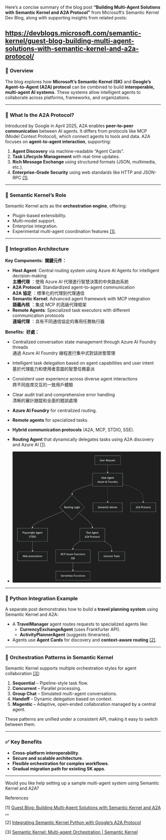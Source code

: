 Here’s a concise summary of the blog post **“Building Multi-Agent Solutions with Semantic Kernel and A2A Protocol”** from Microsoft’s Semantic Kernel Dev Blog, along with supporting insights from related posts:

https://devblogs.microsoft.com/semantic-kernel/guest-blog-building-multi-agent-solutions-with-semantic-kernel-and-a2a-protocol/
---

### 🧠 **Overview**

The blog explores how **Microsoft’s Semantic Kernel (SK)** and **Google’s Agent-to-Agent (A2A) protocol** can be combined to build **interoperable, multi-agent AI systems**. These systems allow intelligent agents to collaborate across platforms, frameworks, and organizations.

---

### 🔗 **What Is the A2A Protocol?**

Introduced by Google in April 2025, A2A enables **peer-to-peer communication** between AI agents. It differs from protocols like MCP (Model Context Protocol), which connect agents to tools and data. A2A focuses on **agent-to-agent interaction**, supporting:

1. **Agent Discovery** via machine-readable “Agent Cards”.
2. **Task Lifecycle Management** with real-time updates.
3. **Rich Message Exchange** using structured formats (JSON, multimedia, etc.).
4. **Enterprise-Grade Security** using web standards like HTTP and JSON-RPC [[1]](https://devblogs.microsoft.com/semantic-kernel/guest-blog-building-multi-agent-solutions-with-semantic-kernel-and-a2a-protocol/).

---

### 🧰 **Semantic Kernel’s Role**

Semantic Kernel acts as the **orchestration engine**, offering:

- Plugin-based extensibility.
- Multi-model support.
- Enterprise integration.
- Experimental multi-agent coordination features [[1]](https://devblogs.microsoft.com/semantic-kernel/guest-blog-building-multi-agent-solutions-with-semantic-kernel-and-a2a-protocol/).

---

### 🧩 **Integration Architecture**

**Key Components:  關鍵元件：**

- **Host Agent**: Central routing system using Azure AI Agents for intelligent decision-making  
    **主機代理** ：使用 Azure AI 代理進行智慧決策的中央路由系統
- **A2A Protocol**: Standardized agent-to-agent communication  
    **A2A 協定** ：標準化的代理到代理通信
- **Semantic Kernel**: Advanced agent framework with MCP integration  
    **語義內核** ：集成 MCP 的高級代理框架
- **Remote Agents**: Specialized task executors with different communication protocols  
    **遠端代理** ：具有不同通信協定的專用任務執行器

**Benefits:  好處：**

- Centralized conversation state management through Azure AI Foundry threads  
    通過 Azure AI Foundry 線程進行集中式對話狀態管理
- Intelligent task delegation based on agent capabilities and user intent  
    基於代理能力和使用者意圖的智慧任務委派
- Consistent user experience across diverse agent interactions  
    跨不同座席交互的一致用戶體驗
- Clear audit trail and comprehensive error handling  
    清晰的審計跟蹤和全面的錯誤處理
    
- **Azure AI Foundry** for centralized routing.
- **Remote agents** for specialized tasks.
- **Hybrid communication protocols** (A2A, MCP, STDIO, SSE).
- **Routing Agent** that dynamically delegates tasks using A2A discovery and Azure AI [[1]](https://devblogs.microsoft.com/semantic-kernel/guest-blog-building-multi-agent-solutions-with-semantic-kernel-and-a2a-protocol/).
- ![](attachments/Pasted%20image%2020250809230130.png)

---

### 🧪 **Python Integration Example**

A separate post demonstrates how to build a **travel planning system** using Semantic Kernel and A2A:

- A **TravelManager** agent routes requests to specialized agents like:
    - **CurrencyExchangeAgent** (uses Frankfurter API).
    - **ActivityPlannerAgent** (suggests itineraries).
- Agents use **Agent Cards** for discovery and **context-aware routing** [[2]](https://devblogs.microsoft.com/semantic-kernel/integrating-semantic-kernel-python-with-googles-a2a-protocol/).

---

### 🔄 **Orchestration Patterns in Semantic Kernel**

Semantic Kernel supports multiple orchestration styles for agent collaboration [[3]](https://devblogs.microsoft.com/semantic-kernel/semantic-kernel-multi-agent-orchestration/):

1. **Sequential** – Pipeline-style task flow.
2. **Concurrent** – Parallel processing.
3. **Group Chat** – Simulated multi-agent conversations.
4. **Handoff** – Dynamic delegation based on context.
5. **Magentic** – Adaptive, open-ended collaboration managed by a central agent.

These patterns are unified under a consistent API, making it easy to switch between them.

---

### ✅ **Key Benefits**

- **Cross-platform interoperability**.
- **Secure and scalable architecture**.
- **Flexible orchestration for complex workflows**.
- **Gradual migration path for existing SK apps**.

---

Would you like help setting up a sample multi-agent system using Semantic Kernel and A2A?

  
References

[1] [Guest Blog: Building Multi-Agent Solutions with Semantic Kernel and A2A ...](https://devblogs.microsoft.com/semantic-kernel/guest-blog-building-multi-agent-solutions-with-semantic-kernel-and-a2a-protocol/)

[2] [Integrating Semantic Kernel Python with Google’s A2A Protocol](https://devblogs.microsoft.com/semantic-kernel/integrating-semantic-kernel-python-with-googles-a2a-protocol/)

[3] [Semantic Kernel: Multi-agent Orchestration | Semantic Kernel](https://devblogs.microsoft.com/semantic-kernel/semantic-kernel-multi-agent-orchestration/)